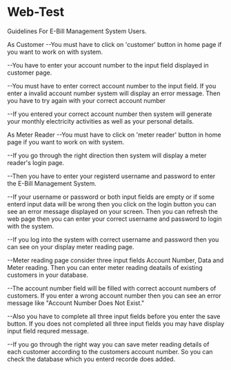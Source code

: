 # Web-Test
Guidelines For E-Bill Management System Users.

As Customer
--You must have to click on 'customer' button in home page if you want to work on with system.

--You have to enter your account number to the input field displayed in customer page.

--You must have to enter correct account number to the input field. If you enter a invalid account number
system will display an error message. Then you have to try again with your correct account number

--If you entered your correct account number then system will generate your monthly electricity activities as well as your personal details.



As Meter Reader
--You must have to click on 'meter reader' button in home page if you want to work on with system.

--If you go through the right direction then system will display a meter reader's login page.

--Then you have to enter your registerd username and password to enter the E-Bill Management System.

--If your username or password or both input fields are empty or if some enterd input data will be wrong then you click on the login button you can see an error message displayed on your screen. Then you can refresh the web page then you can enter your correct username and password to login with the system.

--If you log into the system with correct username and password then you can see on your display meter reading page. 

--Meter reading page consider three input fields Account Number, Data and Meter reading. Then you can enter meter reading deatails of existing customers in your database.

--The account number field will be filled with correct account numbers of customers. If you enter a wrong account number then you can see an error message like "Account Number Does Not Exist."

--Also you have to complete all three input fields before you enter the save button. If you does not completed all three input fields you may have display input field requred message.

--If you go through the right way you can save meter reading details of each customer according to the customers account number. So you can check the database which you enterd recorde does added.
